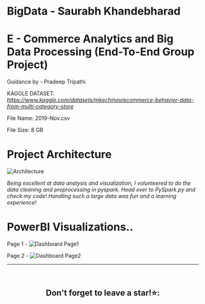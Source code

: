 # BigData - Saurabh Khandebharad

# E - Commerce Analytics and Big Data Processing (End-To-End Group Project)
Guidance by - Pradeep Tripathi 

KAGGLE DATASET: _https://www.kaggle.com/datasets/mkechinov/ecommerce-behavior-data-from-multi-category-store_

File Name: 2019-Nov.csv

File Size: 8 GB

# Project Architecture
![Architecture](https://github.com/Saurabhkhandebharad/BigData-SK/assets/104715190/88286a98-0f87-4c4e-95c5-a57970ba4854)

*Being excellent at data analysis and visualization, I volunteered to do the data cleaning and preprocessing in pyspark. Head over to PySpark.py and check my code! Handling such a large data was fun and a learning experience!*

# PowerBI Visualizations.. 

Page 1 - 
![Dashboard Page1](https://github.com/Saurabhkhandebharad/BigData-SK/assets/104715190/4b1c5cb0-5d49-4bfa-87a7-72e03f4cfc15)

Page 2 -
![Dashboard Page2](https://github.com/Saurabhkhandebharad/BigData-SK/assets/104715190/9312784a-4e2a-4e6f-ab42-9c421001ebd5)


<hr />
<br />

## <div align = 'center'>Don't forget to leave a star!⭐:</div>
